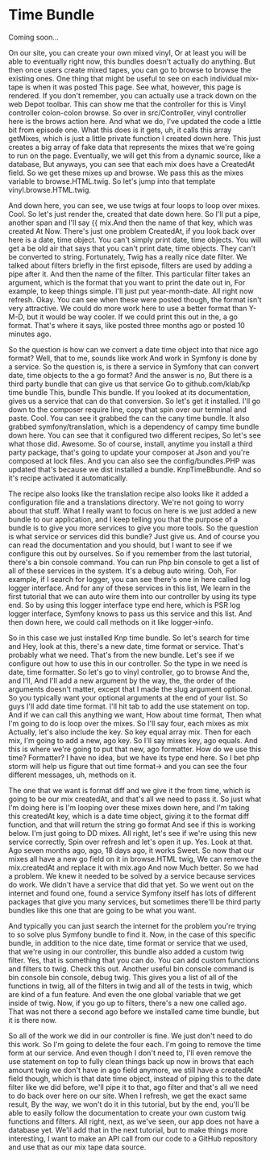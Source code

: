 # Time Bundle

Coming soon...

On our site, you can create your own mixed vinyl, Or at least you will be able to
eventually right now, this bundles doesn't actually do anything. But then once users
create mixed tapes, you can go to browse to browse the existing ones. One thing that
might be useful to see on each individual mix-tape is when it was posted This page.
See what, however, this page is rendered. If you don't remember, you can actually use
a track down on the web Depot toolbar. This can show me that the controller for this
is Vinyl controller colon-colon browse. So over in src/Controller, vinyl controller
here is the brows action here. And what we do, I've updated the code a little bit
from episode one. What this does is it gets, uh, it calls this array getMixes, which
is just a little private function I created down here. This just creates a big array
of fake data that represents the mixes that we're going to run on the page.
Eventually, we will get this from a dynamic source, like a database, But anyways, you
can see that each mix does have a CreatedAt field. So we get these mixes up and
browse. We pass this as the mixes variable to browse.HTML.twig. So let's jump into
that template vinyl.browse.HTML.twig.

And down here, you can see, we use twigs at four loops to loop over mixes. Cool. So
let's just render the, created that date down here. So I'll put a pipe, another span
and I'll say {{ mix.And then the name of that key, which was created At Now. There's
just one problem CreatedAt, if you look back over here is a date, time object. You
can't simply print date, time objects. You will get a be old air that says that you
can't print date, time objects. They can't be converted to string. Fortunately, Twig
has a really nice date filter. We talked about filters briefly in the first episode,
filters are used by adding a pipe after it. And then the name of the filter. This
particular filter takes an argument, which is the format that you want to print the
date out in, For example, to keep things simple. I'll just put year-month-date. All
right now refresh. Okay. You can see when these were posted though, the format isn't
very attractive. We could do more work here to use a better format than Y-M-D, but it
would be way cooler. If we could print this out in the, a go format. That's where it
says, like posted three months ago or posted 10 minutes ago.

So the question is how can we convert a date time object into that nice ago format?
Well, that to me, sounds like work And work in Symfony is done by a service. So the
question is, is there a service in Symfony that can convert date, time objects to the
a go format? And the answer is no, But there is a third party bundle that can give us
that service Go to github.com/klab/kp time bundle This, bundle This bundle. If you
looked at its documentation, gives us a service that can do that conversion. So let's
get it installed. I'll go down to the composer require line, copy that spin over our
terminal and paste. Cool. You can see it grabbed the can the cany time bundle. It
also grabbed symfony/translation, which is a dependency of campy time bundle down
here. You can see that it configured two different recipes, So let's see what those
did. Awesome. So of course, install, anytime you install a third party package,
that's going to update your composer at Json and you're composed at lock files. And
you can also see the config/bundles.PHP was updated that's because we dist installed
a bundle. KnpTimeBbundle. And so it's recipe activated it automatically.

The recipe also looks like the translation recipe also looks like it added a
configuration file and a translations directory. We're not going to worry about that
stuff. What I really want to focus on here is we just added a new bundle to our
application, and I keep telling you that the purpose of a bundle is to give you more
services to give you more tools. So the question is what service or services did this
bundle? Just give us. And of course you can read the documentation and you should,
but I want to see if we configure this out by ourselves. So if you remember from the
last tutorial, there's a bin console command. You can run Php bin console to get a
list of all of these services in the system. It's a debug auto wiring. Ooh, For
example, if I search for logger, you can see there's one in here called log logger
interface. And for any of these services in this list, We learn in the first tutorial
that we can auto wire them into our controller by using its type end. So by using
this logger interface type end here, which is PSR log logger interface, Symfony knows
to pass us this service and this list. And then down here, we could call methods on
it like logger->info.

So in this case we just installed Knp time bundle. So let's search for time and Hey,
look at this, there's a new date, time format or service. That's probably what we
need. That's from the new bundle. Let's see if we configure out how to use this in
our controller. So the type in we need is date, time formatter. So let's go to vinyl
controller, go to browse And the, and I'll, And I'll add a new argument by the way,
the, the order of the arguments doesn't matter, except that I made the slug argument
optional. So you typically want your optional arguments at the end of your list. So
guys I'll add date time format. I'll hit tab to add the use statement on top. And if
we can call this anything we want, How about time format, Then what I'm going to do
is loop over the mixes. So I'll say four, each mixes as mix Actually, let's also
include the key. So key equal array mix. Then for each mix, I'm going to add a new,
ago key. So I'll say mixes key, ago equals. And this is where we're going to put that
new, ago formatter. How do we use this time? Formatter? I have no idea, but we have
its type end here. So I bet php storm will help us figure that out time format-> and
you can see the four different messages, uh, methods on it.

The one that we want is format diff and we give it the from time, which is going to
be our mix createdAt, and that's all we need to pass it. So just what I'm doing here
is I'm looping over these mixes down here, and I'm taking this createdAt key, which
is a date time object, giving it to the format diff function, and that will return
the string go format And see if this is working below. I'm just going to DD mixes.
All right, let's see if we're using this new service correctly, Spin over refresh and
let's open it up. Yes. Look at that. Ago seven months ago, ago, 18 days ago, it works
Sweet. So now that our mixes all have a new go field on it in browse.HTML twig, We
can remove the mix.createdAt and replace it with mix.ago And now Much better. So we
had a problem. We knew it needed to be solved by a service because services do work.
We didn't have a service that did that yet. So we went out on the internet and found
one, found a service Symfony itself has lots of different packages that give you many
services, but sometimes there'll be third party bundles like this one that are going
to be what you want.

And typically you can just search the internet for the problem you're trying to so
solve plus Symfony bundle to find it. Now, in the case of this specific bundle, in
addition to the nice date, time format or service that we used, that we're using in
our controller, this bundle also added a custom twig filter. Yes, that is something
that you can do. You can add custom functions and filters to twig. Check this out.
Another useful bin console command is bin console bin console, debug twig. This gives
you a list of all of the functions in twig, all of the filters in twig and all of the
tests in twig, which are kind of a fun feature. And even the one global variable that
we get inside of twig. Now, if you go up to filters, there's a new one called ago.
That was not there a second ago before we installed came time bundle, but it is there
now.

So all of the work we did in our controller is fine. We just don't need to do this
work. So I'm going to delete the four each. I'm going to remove the time form at our
service. And even though I don't need to, I'll even remove the use statement on top
to fully clean things back up now in brows that each amount twig we don't have in ago
field anymore, we still have a createdAt field though, which is that date time
object, instead of piping this to the date filter like we did before, we'll pipe it
to that, ago filter and that's all we need to do back over here on our site. When I
refresh, we get the exact same result, By the way, we won't do it in this tutorial,
but by the end, you'll be able to easily follow the documentation to create your own
custom twig functions and filters. All right, next, as we've seen, our app does not
have a database yet. We'll add that in the next tutorial, but to make things more
interesting, I want to make an API call from our code to a GitHub repository and use
that as our mix tape data source.

